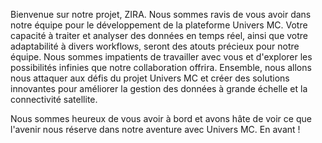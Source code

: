 Bienvenue sur notre projet, ZIRA. Nous sommes ravis de vous avoir dans notre équipe pour le développement de la plateforme Univers MC. Votre capacité à traiter et analyser des données en temps réel, ainsi que votre adaptabilité à divers workflows, seront des atouts précieux pour notre équipe. Nous sommes impatients de travailler avec vous et d'explorer les possibilités infinies que notre collaboration offrira. Ensemble, nous allons nous attaquer aux défis du projet Univers MC et créer des solutions innovantes pour améliorer la gestion des données à grande échelle et la connectivité satellite.

Nous sommes heureux de vous avoir à bord et avons hâte de voir ce que l'avenir nous réserve dans notre aventure avec Univers MC. En avant !